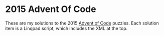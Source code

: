 # 2015 Advent Of Code #

These are my solutions to the 2015 [Advent of Code](http://adventofcode.com/) puzzles.  Each solution item is a Linqpad script, which includes the XML at the top.